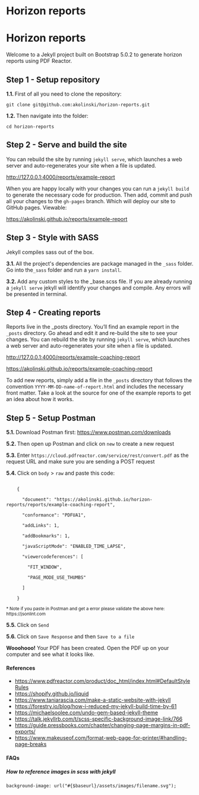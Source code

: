 # Horizon reports

<h1>Horizon reports</h1>
<p class="lead">Welcome to a Jekyll project built on Bootstrap 5.0.2 to generate horizon reports using PDF Reactor.</p>
<h2>Step 1 - Setup repository</h2>
<p><strong>1.1. </strong>First of all you need to clone the repository:</p>
<p><code>git clone git@github.com:akolinski/horizon-reports.git</code></p>
<p><strong>1.2. </strong>Then navigate into the folder:</p>
<p><code>cd horizon-reports</code></p>
<h2>Step 2 - Serve and build the site</h2>
<p>You can rebuild the site by running <code>jekyll serve</code>, which launches a web server and auto-regenerates your site when a file is updated.</p>

<p><a href="http://127.0.0.1:4000/reports/example-report">http://127.0.0.1:4000/reports/example-report</a></p>

<p>When you are happy locally with your changes you can run a <code>jekyll build</code> to generate the necessary code for production. Then add, commit and push all your changes to the <code>gh-pages</code> branch. Which will deploy our site to GitHub pages. Viewable:

<p><a href="https://akolinski.github.io/reports/example-report">https://akolinski.github.io/reports/example-report</a></p>

<h2>Step 3 - Style with SASS</h2>
<p class="lead">Jekyll compiles sass out of the box.</p>
<p><strong>3.1. </strong>All the project's dependencies are package managed in the <code>_sass</code> folder. Go into the<code>_sass</code> folder and run a <code>yarn install</code>.</p>
<p><strong>3.2. </strong>Add any custom styles to the _base.scss file. If you are already running a <code>jekyll serve</code> jekyll will identify your changes and compile. Any errors will be presented in terminal.</p>

<h2>Step 4 - Creating reports</h2>
<p>Reports live in the _posts directory. You’ll find an example report in the <code>_posts</code> directory. Go ahead and edit it and re-build the site to see your changes. You can rebuild the site by running <code>jekyll serve</code>, which launches a web server and auto-regenerates your site when a file is updated.</p>

<p><a href="http://127.0.0.1:4000/reports/example-report">http://127.0.0.1:4000/reports/example-coaching-report</a></p>
<p><a href="https://akolinski.github.io/reports/example-report">https://akolinski.github.io/reports/example-coaching-report</a></p>

<p>To add new reports, simply add a file in the <code>_posts</code> directory that follows the convention <code>YYYY-MM-DD-name-of-report.html</code> and includes the necessary front matter. Take a look at the source for one of the example reports to get an idea about how it works.</p>

<h2>Step 5 - Setup Postman</h2>
<p><strong>5.1. </strong>Download Postman first: <a href="https://www.postman.com/downloads" target="_blank">https://www.postman.com/downloads</a></p>
<p><strong>5.2. </strong>Then open up Postman and click on <code>new</code> to create a new request</p>
<p><strong>5.3. </strong>Enter <code>https://cloud.pdfreactor.com/service/rest/convert.pdf</code> as the request URL and make sure you are sending a POST request</p>
<p><strong>5.4. </strong>Click on <code>body</code> > <code>raw</code> and paste this code:</p>

<p><code class="d-block">
    {<br>
    &nbsp;&nbsp;"document": "https://akolinski.github.io/horizon-reports/reports/example-coaching-report",<br>
    &nbsp;&nbsp;"conformance": "PDFUA1",<br>
    &nbsp;&nbsp;"addLinks": 1,<br>
    &nbsp;&nbsp;"addBookmarks": 1,<br>
    &nbsp;&nbsp;"javaScriptMode": "ENABLED_TIME_LAPSE",<br>
    &nbsp;&nbsp;"viewercodeferences": [<br>
    &nbsp;&nbsp;&nbsp;&nbsp;"FIT_WINDOW",<br>
    &nbsp;&nbsp;&nbsp;&nbsp;"PAGE_MODE_USE_THUMBS"<br>
    &nbsp;&nbsp;]<br>
    }
</code></p>
<p><small>* Note if you paste in Postman and get a error please validate the above here: https://jsonlint.com</small></p>

<p><strong>5.5. </strong>Click on <code>Send</code></p>
<p><strong>5.6. </strong>Click on <code>Save Response</code> and then <code>Save to a file</code></p>

<div class="alert alert-success p-1"><p class="m-0"><strong>Wooohooo!</strong> Your PDF has been created. Open the PDF up on your computer and see what it looks like.</p></div>

<h4>References</h4>
<ul>
    <li><a target="_blank" href="https://www.pdfreactor.com/product/doc_html/index.html#DefaultStyleRules">https://www.pdfreactor.com/product/doc_html/index.html#DefaultStyleRules</a></li>
    <li><a target="_blank" href="https://shopify.github.io/liquid/">https://shopify.github.io/liquid</a></li>
    <li><a target="_blank" href="https://www.taniarascia.com/make-a-static-website-with-jekyll/">https://www.taniarascia.com/make-a-static-website-with-jekyll</a></li>
    <li><a target="_blank" href="https://forestry.io/blog/how-i-reduced-my-jekyll-build-time-by-61/">https://forestry.io/blog/how-i-reduced-my-jekyll-build-time-by-61</a></li>
    <li><a target="_blank" href="https://michaelsoolee.com/undo-gem-based-jekyll-theme/">https://michaelsoolee.com/undo-gem-based-jekyll-theme</a></li>
    <li><a target="_blank" href="https://talk.jekyllrb.com/t/scss-specific-background-image-link/766">https://talk.jekyllrb.com/t/scss-specific-background-image-link/766</a></li>
    <li><a target="_blank" href="https://guide.pressbooks.com/chapter/changing-page-margins-in-pdf-exports/">https://guide.pressbooks.com/chapter/changing-page-margins-in-pdf-exports/</a></li>
    <li><a target="_blank" href="https://www.makeuseof.com/format-web-page-for-printer/#handling-page-breaks">https://www.makeuseof.com/format-web-page-for-printer/#handling-page-breaks</a></li>
</ul>

<h4>FAQs</h4>
<h5>How to reference images in scss with jekyll</h5>
<code>background-image: url("#{$baseurl}/assets/images/filename.svg");</code>
